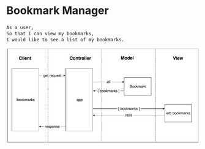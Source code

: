 # Bookmark Manager

```
As a user,
So that I can view my bookmarks,
I would like to see a list of my bookmarks.
```
![Domain model 1](./images/domain_model_1.png)
